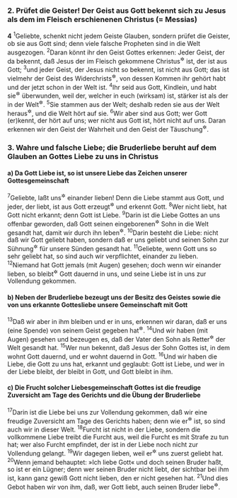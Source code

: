 ### 2. Prüfet die Geister! Der Geist aus Gott bekennt sich zu Jesus als dem im Fleisch erschienenen Christus (= Messias)

__4__
<sup>1</sup>Geliebte, schenkt nicht jedem Geiste Glauben, sondern prüfet die Geister, ob sie aus Gott sind; denn viele falsche Propheten sind in die Welt ausgezogen.
<sup>2</sup>Daran könnt ihr den Geist Gottes erkennen: Jeder Geist, der da bekennt, daß Jesus der im Fleisch gekommene Christus<sup title="oder: Messias">&#x2732;</sup> ist, der ist aus Gott;
<sup>3</sup>und jeder Geist, der Jesus nicht so bekennt, ist nicht aus Gott; das ist vielmehr der Geist des Widerchrists<sup title="2,18">&#x2732;</sup>, von dessen Kommen ihr gehört habt und der jetzt schon in der Welt ist.
<sup>4</sup>Ihr seid aus Gott, Kindlein, und habt sie<sup title="d.h. die falschen Propheten">&#x2732;</sup> überwunden, weil der, welcher in euch (wirksam) ist, stärker ist als der in der Welt<sup title="d.h. der Fürst dieser Welt">&#x2732;</sup>.
<sup>5</sup>Sie stammen aus der Welt; deshalb reden sie aus der Welt heraus<sup title="d.h. nach der Denkart der Welt">&#x2732;</sup>, und die Welt hört auf sie.
<sup>6</sup>Wir aber sind aus Gott; wer Gott (er)kennt, der hört auf uns; wer nicht aus Gott ist, hört nicht auf uns. Daran erkennen wir den Geist der Wahrheit und den Geist der Täuschung<sup title="oder: des Truges">&#x2732;</sup>.

### 3. Wahre und falsche Liebe; die Bruderliebe beruht auf dem Glauben an Gottes Liebe zu uns in Christus

#### a) Da Gott Liebe ist, so ist unsere Liebe das Zeichen unserer Gottesgemeinschaft

<sup>7</sup>Geliebte, laßt uns<sup title="oder: wir wollen">&#x2732;</sup> einander lieben! Denn die Liebe stammt aus Gott, und jeder, der liebt, ist aus Gott erzeugt<sup title="oder: geboren">&#x2732;</sup> und erkennt Gott.
<sup>8</sup>Wer nicht liebt, hat Gott nicht erkannt; denn Gott ist Liebe.
<sup>9</sup>Darin ist die Liebe Gottes an uns offenbar geworden, daß Gott seinen eingeborenen<sup title="= einzigen">&#x2732;</sup> Sohn in die Welt gesandt hat, damit wir durch ihn leben<sup title="oder: das Leben empfangen">&#x2732;</sup>.
<sup>10</sup>Darin besteht die Liebe: nicht daß wir Gott geliebt haben, sondern daß er uns geliebt und seinen Sohn zur Sühnung<sup title="= als Sühnopfer; vgl. 2,2">&#x2732;</sup> für unsere Sünden gesandt hat.
<sup>11</sup>Geliebte, wenn Gott uns so sehr geliebt hat, so sind auch wir verpflichtet, einander zu lieben.
<sup>12</sup>Niemand hat Gott jemals (mit Augen) gesehen; doch wenn wir einander lieben, so bleibt<sup title="oder: wohnt">&#x2732;</sup> Gott dauernd in uns, und seine Liebe ist in uns zur Vollendung gekommen.

#### b) Neben der Bruderliebe bezeugt uns der Besitz des Geistes sowie die von uns erkannte Gottesliebe unsere Gemeinschaft mit Gott

<sup>13</sup>Daß wir aber in ihm bleiben und er in uns, erkennen wir daran, daß er uns (eine Spende) von seinem Geist gegeben hat<sup title="3,24">&#x2732;</sup>.
<sup>14</sup>Und wir haben (mit Augen) gesehen und bezeugen es, daß der Vater den Sohn als Retter<sup title="oder: Heiland">&#x2732;</sup> der Welt gesandt hat.
<sup>15</sup>Wer nun bekennt, daß Jesus der Sohn Gottes ist, in dem wohnt Gott dauernd, und er wohnt dauernd in Gott.
<sup>16</sup>Und wir haben die Liebe, die Gott zu uns hat, erkannt und geglaubt: Gott ist Liebe, und wer in der Liebe bleibt, der bleibt in Gott, und Gott bleibt in ihm.

#### c) Die Frucht solcher Liebesgemeinschaft Gottes ist die freudige Zuversicht am Tage des Gerichts und die Übung der Bruderliebe

<sup>17</sup>Darin ist die Liebe bei uns zur Vollendung gekommen, daß wir eine freudige Zuversicht am Tage des Gerichts haben; denn wie er<sup title="d.h. Jesus">&#x2732;</sup> ist, so sind auch wir in dieser Welt.
<sup>18</sup>Furcht ist nicht in der Liebe, sondern die vollkommene Liebe treibt die Furcht aus, weil die Furcht es mit Strafe zu tun hat; wer also Furcht empfindet, der ist in der Liebe noch nicht zur Vollendung gelangt.
<sup>19</sup>Wir dagegen lieben, weil er<sup title="d.h. Gott">&#x2732;</sup> uns zuerst geliebt hat.
<sup>20</sup>Wenn jemand behauptet: »Ich liebe Gott« und doch seinen Bruder haßt, so ist er ein Lügner; denn wer seinen Bruder nicht liebt, der sichtbar bei ihm ist, kann ganz gewiß Gott nicht lieben, den er nicht gesehen hat.
<sup>21</sup>Und dies Gebot haben wir von ihm, daß, wer Gott liebt, auch seinen Bruder liebe<sup title="= lieben soll; vgl. Joh 13,34">&#x2732;</sup>.